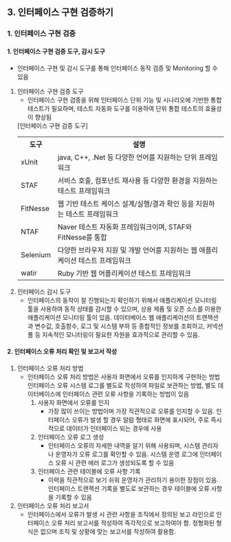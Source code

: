 ## 3. 인터페이스 구현 검증하기
### 1. 인터페이스 구현 검증
#### 1. 인터페이스 구현 검증 도구, 감시 도구
- 인터페이스 구현 및 감시 도구를 통해 인터페이스 동작 검증 및 Monitoring 할 수 있음
1. 인터페이스 구현 검증 도구
   - 인터페이스 구현 검증을 위해 인터페이스 단위 기능 및 시나리오에 기반한 통합 테스트가 필요하며, 테스트 자동화 도구를 이용하여 단위 통합 테스트의 효율성이 향상됨
    <table>
        <tr>
            <th>도구</th>
            <th>설명</th>
        </tr>
        <tr>
            <td>xUnit</td>
            <td>java, C++, .Net 등 다양한 언어를 지원하는 단위 프레임워크</td>
        </tr>
        <tr>
            <td>STAF</td>
            <td>서비스 호출, 컴포넌트 재사용 등 다양한 환경을 지원하는 테스트 프레임워크</td>
        </tr>
        <tr>
            <td>FitNesse</td>
            <td>웹 기반 테스트 케이스 설계/실행/결과 확인 등을 지원하는 테스트 프레임워크</td>
        </tr>
        <tr>
            <td>NTAF</td>
            <td>Naver 테스트 자동화 프레임워크이며, STAF와 FitNesse를 통합</td>
        </tr>
        <tr>
            <td>Selenium</td>
            <td>다양한 브라우저 지원 및 개발 언어를 지원하는 웹 애플리케이션 테스트 프레임워크</td>
        </tr>
        <tr>
            <td>watir</td>
            <td>Ruby 기반 웹 어플리케이션 테스트 프레임워크</td>
        </tr>
        [인터페이스 구현 검증 도구]
    </table>
2. 인터페이스 감시 도구
   - 인터페이스의 동작이 잘 진행되는지 확인하기 위해서 애플리케이션 모니터링 툴을 사용하여 동작 상태를 감시할 수 있으며, 상용 제품 및 오픈 소스를 이용한 애플리케이션 모니터링 툴이 있음. 데이터베이스 웹 애플리케이션의 트랜잭션과 변수값, 호출함수, 로그 및 시스템 부하 등 종합적인 정보를 조회하고, 커넥션 풀 등 지속적인 모니터링이 필요한 자원을 효과적으로 관리할 수 있음.
#### 2. 인터페이스 오류 처리 확인 및 보고서 작성
1. 인터페이스 오류 처리 방법
   - 인터페이스 오류 처리 방법은 사용자 화면에서 오류를 인지하게 구현하는 방법 인터페이스 오류 시스템 로그를 별도로 작성하여 파일로 보관하는 방법, 별도 데이터베이스에 인터페이스 관련 오류 사항을 기록하는 방법이 있음
     1. 사용자 화면에서 오류를 인지
        - 가장 많이 쓰이는 방법이며 가장 직관적으로 오류를 인지할 수 있음. 인터페이스 오류가 발생 할 경우 알람 형태로 화면에 표시되어, 주로 즉시적으로 데이터가 인터페이스 되는 경우에 사용
     2. 인터페이스 오류 로그 생성
        - 인터페이스  오류의 자세한 내역을 알기 위해 사용되며, 시스템 관리자나 운영자가 오류 로그를 확인할 수 있음. 시스템 운영 로그에 인터페이스 오류 시 관련 에러 로그가 생성되도록 할 수 있음
     3. 인터페이스 관련 테이블에 오류 사항 기록
        - 이력을 직관적으로 보기 쉬워 운영자가 관리하기 용이한 장점이 있음. 인터페이스 트랜잭션 기록을 별도로 보관하는 경우 테이블에 오류 사항을 기록할 수 있음
2. 인터페이스 오류 처리 보고서
   - 인터페이스에서 오류가 발생 시 관련 사항을 조직에서 정의된 보고 라인으로 인터페이스 오류 처리 보고서를 작성하여 즉각적으로 보고하여야 함. 정형화된 형식은 없으며 조직 및 상황에 맞는 보고서를 작성하여 활용함.
